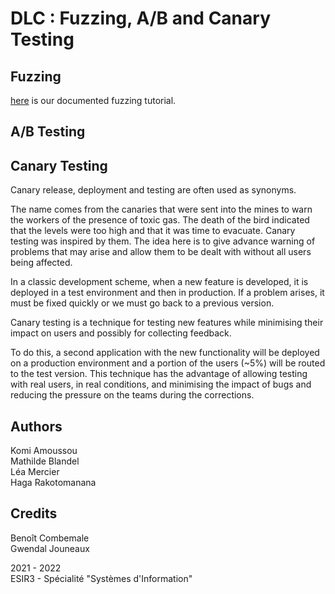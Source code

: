 # DLC : Fuzzing, A/B and Canary Testing

## Fuzzing
[here](fuzz-tuto.md) is our documented fuzzing tutorial.

## A/B Testing

## Canary Testing

Canary release, deployment and testing are often used as synonyms. 

The name comes from the canaries that were sent into the mines to warn the workers of the presence of toxic gas. The death of the bird indicated that the levels were too high and that it was time to evacuate. Canary testing was inspired by them. The idea here is to give advance warning of problems that may arise and allow them to be dealt with without all users being affected.

In a classic development scheme, when a new feature is developed, it is deployed in a test environment and then in production. If a problem arises, it must be fixed quickly or we must go back to a previous version. 

Canary testing is a technique for testing new features while minimising their impact on users and possibly for collecting feedback.

To do this, a second application with the new functionality will be deployed on a production environment and a portion of the users (~5%) will be routed to the test version. This technique has the advantage of allowing testing with real users, in real conditions, and minimising the impact of bugs and reducing the pressure on the teams during the corrections.

## Authors

Komi Amoussou \
Mathilde Blandel \
Léa Mercier \
Haga Rakotomanana

## Credits

Benoît Combemale \
Gwendal Jouneaux 

2021 - 2022 \
ESIR3 - Spécialité "Systèmes d'Information"
